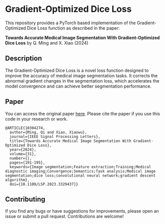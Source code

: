 # Gradient-Optimized Dice Loss

This repository provides a PyTorch based implementation of the Gradient-Optimized Dice Loss function as described in the paper:

**Towards Accurate Medical Image Segmentation With Gradient-Optimized Dice Loss** by Q. Ming and X. Xiao (2024)


## Description

The Gradient-Optimized Dice Loss is a novel loss function designed to improve the accuracy of medical image segmentation tasks. It corrects the abnormal gradient changes in the segmentation loss, which accelerates the model convergence and can achieve better segmentation performance.


## Paper

You can access the original paper [here](https://ieeexplore.ieee.org/document/10304274). Please cite the paper if you use this code in your research or work.

```
@ARTICLE{10304274,
  author={Ming, Qi and Xiao, Xiaowu},
  journal={IEEE Signal Processing Letters}, 
  title={Towards Accurate Medical Image Segmentation With Gradient-Optimized Dice Loss}, 
  year={2024},
  volume={31},
  number={},
  pages={191-195},
  keywords={Image segmentation;Feature extraction;Training;Medical diagnostic imaging;Convergence;Semantics;Task analysis;Medical image segmentation;dice loss;convolutional neural network;gradient descent algorithm},
  doi={10.1109/LSP.2023.3329437}}
```
  
## Contributing

If you find any bugs or have suggestions for improvements, please open an issue or submit a pull request. Contributions are welcome!
